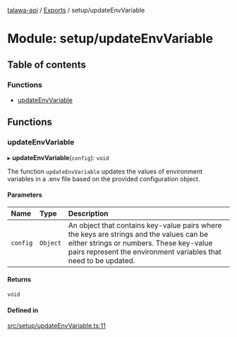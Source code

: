 [talawa-api](../README.md) / [Exports](../modules.md) / setup/updateEnvVariable

# Module: setup/updateEnvVariable

## Table of contents

### Functions

- [updateEnvVariable](setup_updateEnvVariable.md#updateenvvariable)

## Functions

### updateEnvVariable

▸ **updateEnvVariable**(`config`): `void`

The function `updateEnvVariable` updates the values of environment variables in a .env file based on the provided
configuration object.

#### Parameters

| Name | Type | Description |
| :------ | :------ | :------ |
| `config` | `Object` | An object that contains key-value pairs where the keys are strings and the values can be either strings or numbers. These key-value pairs represent the environment variables that need to be updated. |

#### Returns

`void`

#### Defined in

[src/setup/updateEnvVariable.ts:11](https://github.com/PalisadoesFoundation/talawa-api/blob/0deccac/src/setup/updateEnvVariable.ts#L11)
